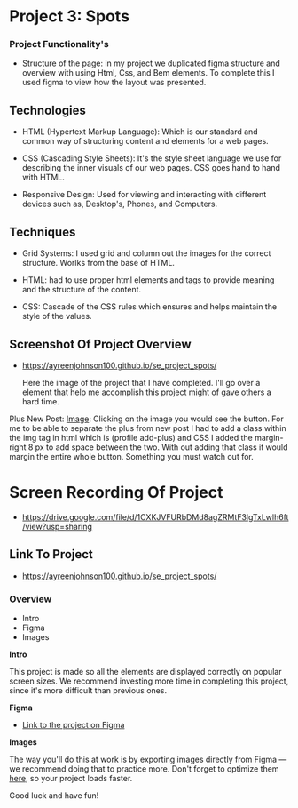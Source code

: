 # Project 3: Spots

### Project Functionality's

- Structure of the page: in my project we duplicated figma structure and overview with using Html, Css, and Bem elements. To complete this I used figma to view how the layout was presented.

## Technologies

- HTML (Hypertext Markup Language): Which is our standard and common way of structuring content and elements for a web pages.

- CSS (Cascading Style Sheets): It's the style sheet language we use for describing the inner visuals of our web pages. CSS goes hand to hand with HTML.

- Responsive Design: Used for viewing and interacting with different devices such as, Desktop's, Phones, and Computers.

## Techniques

- Grid Systems: I used grid and column out the images for the correct structure. Worlks from the base of HTML.

- HTML: had to use proper html elements and tags to provide meaning and the structure of the content.

- CSS: Cascade of the CSS rules which ensures and helps maintain the style of the values.

## Screenshot Of Project Overview

- https://ayreenjohnson100.github.io/se_project_spots/

  Here the image of the project that I have completed. I'll go over a element that help me accomplish this project might of gave others a hard time.

Plus New Post: [Image](./images/SS%20Plus-btn%20img.png): Clicking on the image you would see the button. For me to be able to separate the plus from new post I had to add a class within the img tag in html which is (profile add-plus) and CSS I added the margin-right 8 px to add space between the two. With out adding that class it would margin the entire whole button. Something you must watch out for.

# Screen Recording Of Project

- https://drive.google.com/file/d/1CXKJVFURbDMd8agZRMtF3lgTxLwlh6ft/view?usp=sharing

## Link To Project

- https://ayreenjohnson100.github.io/se_project_spots/

### Overview

- Intro
- Figma
- Images

**Intro**

This project is made so all the elements are displayed correctly on popular screen sizes. We recommend investing more time in completing this project, since it's more difficult than previous ones.

**Figma**

- [Link to the project on Figma](https://www.figma.com/file/BBNm2bC3lj8QQMHlnqRsga/Sprint-3-Project-%E2%80%94-Spots?type=design&node-id=2%3A60&mode=design&t=afgNFybdorZO6cQo-1)

**Images**

The way you'll do this at work is by exporting images directly from Figma — we recommend doing that to practice more. Don't forget to optimize them [here](https://tinypng.com/), so your project loads faster.

Good luck and have fun!
